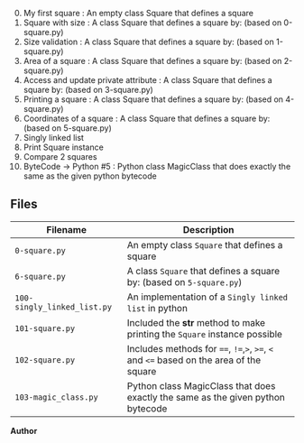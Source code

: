 0. My first square : An empty class Square that defines a square
1. Square with size : A class Square that defines a square by: (based on 0-square.py)
2. Size validation : A class Square that defines a square by: (based on 1-square.py)
3. Area of a square : A class Square that defines a square by: (based on 2-square.py)
4. Access and update private attribute : A class Square that defines a square by: (based on 3-square.py)
5. Printing a square : A class Square that defines a square by: (based on 4-square.py)
6. Coordinates of a square : A class Square that defines a square by: (based on 5-square.py)
7. Singly linked list
8. Print Square instance
9. Compare 2 squares
10. ByteCode -> Python #5 : Python class MagicClass that does exactly the same as the given python bytecode

## Files
|Filename  | Description |
|----------| ----------- |
|`0-square.py` | An empty class `Square` that defines a square|
|`6-square.py` | A class `Square` that defines a square by: (based on `5-square.py`) |
|`100-singly_linked_list.py` | An implementation of a `Singly linked list` in python |
|`101-square.py` | Included the __str__ method to make printing the `Square` instance possible |
|`102-square.py` | Includes methods for  `==`, `!=`,`>`, `>=`, `<` and `<=` based on the area of the square |
|`103-magic_class.py` | Python class MagicClass that does exactly the same as the given python bytecode |

**Author**
